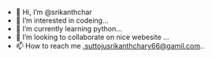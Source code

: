 - 👋 Hi, I’m @srikanthchar
- 👀 I’m interested in codeing...
- 🌱 I’m currently learning python...
- 💞️ I’m looking to collaborate on nice webesite ...
- 📫 How to reach me .suttojusrikanthchary66@gamil.com..

<!---
srikanthchar/srikanthchar is a ✨ special ✨ repository because its `README.md` (this file) appears on your GitHub profile.
You can click the Preview link to take a look at your changes.
--->
